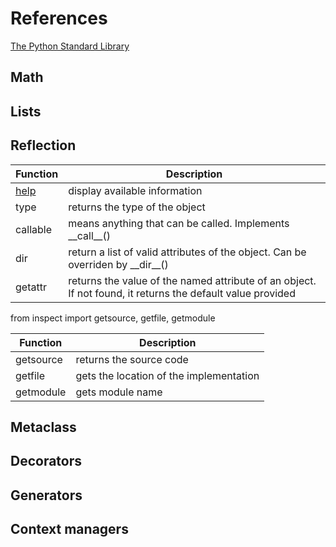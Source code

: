 
# References

[The Python Standard Library](https://docs.python.org/3/library/index.html)

## Math

## Lists

## Reflection

| Function | Description |
| --- | --- |
| [help](https://docs.python.org/3/library/functions.html#help) | display available information |
| type | returns the type of the object |
| callable | means anything that can be called. Implements \_\_call\_\_() |
| dir | return a list of valid attributes of the object. Can be overriden by \_\_dir\_\_() |
| getattr | returns the value of the named attribute of an object. If not found, it returns the default value provided |

from inspect import getsource, getfile, getmodule

| Function | Description |
| --- | --- |
| getsource | returns the source code |
| getfile | gets the location of the implementation |
| getmodule | gets module name |

## Metaclass

## Decorators

## Generators

## Context managers
